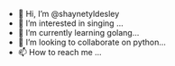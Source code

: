 - 👋 Hi, I’m @shaynetyldesley
- 👀 I’m interested in singing ...
- 🌱 I’m currently learning golang...
- 💞️ I’m looking to collaborate on python...
- 📫 How to reach me ...

<!---
shaynetyldesley/shaynetyldesley is a ✨ special ✨ repository because its `README.md` (this file) appears on your GitHub profile.
You can click the Preview link to take a look at your changes.
--->
